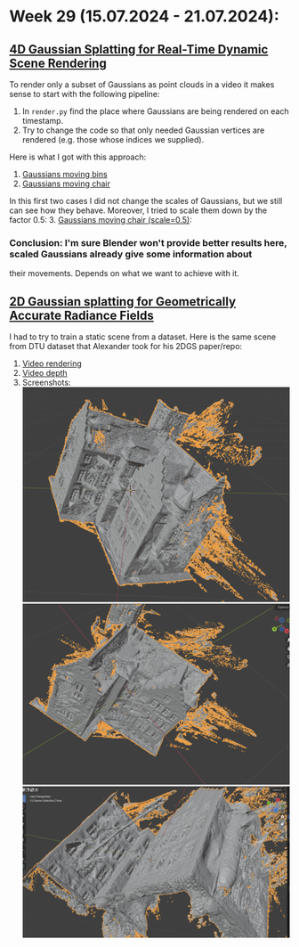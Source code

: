 # Week 29 (15.07.2024 - 21.07.2024):
## [4D Gaussian Splatting for Real-Time Dynamic Scene Rendering](https://arxiv.org/abs/2310.08528)
To render only a subset of Gaussians as point clouds in a video it makes sense to start with the following pipeline:
1. In `render.py` find the place where Gaussians are being rendered on each timestamp.
2. Try to change the code so that only needed Gaussian vertices are rendered (e.g. those whose indices we supplied).

Here is what I got with this approach:
1. [Gaussians moving bins](../data/week29/gaussians_moving.mp4)
2. [Gaussians moving chair](../data/week29/gaussians_moving_chair.mp4)

In this first two cases I did not change the scales of Gaussians, but we still can see how they behave.
Moreover, I tried to scale them down by the factor 0.5:
3. [Gaussians moving chair (scale=0.5)](../data/week29/gaussians_moving_chair_scale_0_5.mp4):

### Conclusion: I'm sure Blender won't provide better results here, scaled Gaussians already give some information about
their movements. Depends on what we want to achieve with it.

## [2D Gaussian splatting for Geometrically Accurate Radiance Fields](https://github.com/hbb1/2d-gaussian-splatting/tree/main)
I had to try to train a static scene from a dataset. Here is the same scene from DTU dataset that Alexander took for
his 2DGS paper/repo:
1. [Video rendering](../data/week29/render_traj_color.mp4)
2. [Video depth](../data/week29/render_traj_depth.mp4)
3. Screenshots:
![2DGS_1](../data/week29/2dgs_1.png)
![2DGS_2](../data/week29/2dgs_2.png)
![2DGS_3](../data/week29/2dgs_3.png)
